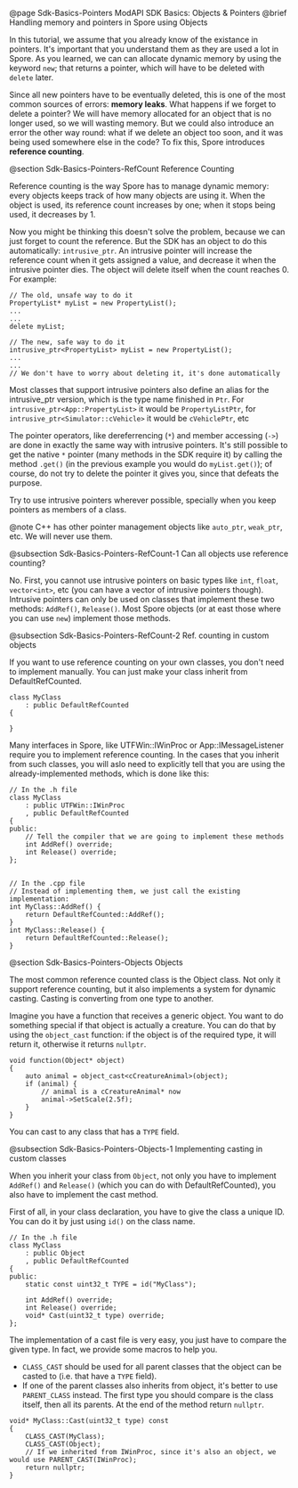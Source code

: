 @page Sdk-Basics-Pointers ModAPI SDK Basics: Objects & Pointers
@brief Handling memory and pointers in Spore using Objects

In this tutorial, we assume that you already know of the existance in pointers. It's important that you understand them as they are used a lot in Spore.
As you learned, we can can allocate dynamic memory by using the keyword `new`; that returns a pointer, which will have to be deleted with `delete` later.

Since all new pointers have to be eventually deleted, this is one of the most common sources of errors: **memory leaks**. What happens if we forget to delete
a pointer? We will have memory allocated for an object that is no longer used, so we will wasting memory. But we could also introduce an error the other way round: 
what if we delete an object too soon, and it was being used somewhere else in the code? To fix this, Spore introduces **reference counting**.

@section Sdk-Basics-Pointers-RefCount Reference Counting

Reference counting is the way Spore has to manage dynamic memory: every objects keeps track of how many objects are using it. When the object is used, its
reference count increases by one; when it stops being used, it decreases by 1. 

Now you might be thinking this doesn't solve the problem, because we can just forget to count the reference. But the SDK has an object to do this automatically: `intrusive_ptr`.
An intrusive pointer will increase the reference count when it gets assigned a value, and decrease it when the intrusive pointer dies. The object will delete itself when
the count reaches 0. For example:
~~~~{.cpp}
// The old, unsafe way to do it
PropertyList* myList = new PropertyList();
...
...
delete myList;

// The new, safe way to do it
intrusive_ptr<PropertyList> myList = new PropertyList();
...
...
// We don't have to worry about deleting it, it's done automatically
~~~~

Most classes that support intrusive pointers also define an alias for the intrusive_ptr version, which is the type name finished in `Ptr`. For
`intrusive_ptr<App::PropertyList>` it would be `PropertyListPtr`, for `intrusive_ptr<Simulator::cVehicle>` it would be `cVehiclePtr`, etc

The pointer operators, like dereferrencing (`*`) and member accessing (`->`) are done in exactly the same way with intrusive pointers.
It's still possible to get the native `*` pointer (many methods in the SDK require it) by calling the method `.get()` (in the previous example you would do `myList.get()`); 
of course, do not try to delete the pointer it gives you, since that defeats the purpose.

Try to use intrusive pointers wherever possible, specially when you keep pointers as members of a class.

@note C++ has other pointer management objects like `auto_ptr`, `weak_ptr`, etc. We will never use them.

@subsection Sdk-Basics-Pointers-RefCount-1 Can all objects use reference counting?

No. First, you cannot use intrusive pointers on basic types like `int`, `float`, `vector<int>`, etc (you can have a vector of intrusive pointers though).
Intrusive pointers can only be used on classes that implement these two methods: `AddRef()`, `Release()`. Most Spore objects (or at east those where you can use `new`)
implement those methods.

@subsection Sdk-Basics-Pointers-RefCount-2 Ref. counting in custom objects

If you want to use reference counting on your own classes, you don't need to implement manually. You can just make your class inherit from DefaultRefCounted.
~~~~{.cpp}
class MyClass
	: public DefaultRefCounted
{

}
~~~~

Many interfaces in Spore, like UTFWin::IWinProc or App::IMessageListener require you to implement reference counting. In the cases that you inherit from such classes,
you will aslo need to explicitly tell that you are using the already-implemented methods, which is done like this:
~~~~{.cpp}
// In the .h file
class MyClass
	: public UTFWin::IWinProc
	, public DefaultRefCounted
{
public:
	// Tell the compiler that we are going to implement these methods
	int AddRef() override;
	int Release() override;
};


// In the .cpp file
// Instead of implementing them, we just call the existing implementation:
int MyClass::AddRef() {
	return DefaultRefCounted::AddRef();
}
int MyClass::Release() {
	return DefaultRefCounted::Release();
}
~~~~

@section Sdk-Basics-Pointers-Objects Objects

The most common reference counted class is the Object class. Not only it support reference counting, but it also implements a system for dynamic casting. Casting is
converting from one type to another.

Imagine you have a function that receives a generic object. You want to do something special if that object is actually a creature.
You can do that by using the `object_cast` function: if the object is of the required type, it will return it, otherwise it returns `nullptr`.
~~~~{.cpp}
void function(Object* object) 
{
    auto animal = object_cast<cCreatureAnimal>(object);
    if (animal) {
        // animal is a cCreatureAnimal* now
        animal->SetScale(2.5f);
    }
}
~~~~

You can cast to any class that has a `TYPE` field.

@subsection Sdk-Basics-Pointers-Objects-1 Implementing casting in custom classes

When you inherit your class from `Object`, not only you have to implement `AddRef()` and `Release()` (which you can do with DefaultRefCounted), you also have to
implement the cast method.

First of all, in your class declaration, you have to give the class a unique ID. You can do it by just using `id()` on the class name.
~~~~{.cpp}
// In the .h file
class MyClass
	: public Object
	, public DefaultRefCounted
{
public:
	static const uint32_t TYPE = id("MyClass");

	int AddRef() override;
	int Release() override;
	void* Cast(uint32_t type) override;
};
~~~~

The implementation of a cast file is very easy, you just have to compare the given type. In fact, we provide some macros to help you.
 - `CLASS_CAST` should be used for all parent classes that the object can be casted to (i.e. that have a `TYPE` field).
 - If one of the parent classes also inherits from object, it's better to use `PARENT_CLASS` instead.
The first type you should compare is the class itself, then all its parents. At the end of the method return `nullptr`.

~~~~{.cpp}
void* MyClass::Cast(uint32_t type) const
{
	CLASS_CAST(MyClass);
	CLASS_CAST(Object);
	// If we inherited from IWinProc, since it's also an object, we would use PARENT_CAST(IWinProc);
	return nullptr;
}
~~~~
